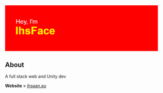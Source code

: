 ![Hey, I'm IhsFace](header.png)

## About
A full stack web and Unity dev

**Website** » [ihsaan.au](https://ihsaan.au)
